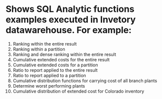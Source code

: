 # Shows SQL Analytic functions examples executed in Invetory datawarehouse. For example:
1. Ranking within the entire result
2. Ranking within a partition
3. Ranking and dense ranking within the entire result
4. Cumulative extended costs for the entire result
5. Cumulative extended costs for a partition
6. Ratio to report applied to the entire result
7. Ratio to report applied to a partition
8. Cumulative distribution functions for carrying cost of all branch plants
9. Determine worst performing plants
10. Cumulative distribution of extended cost for Colorado inventory
